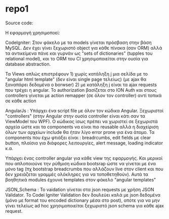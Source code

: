 repo1
=====


Source code:

Η εφαρμογή χρησιμοποεί:

  CodeIgniter: Στον φάκελο με τα models γίνεται πρόσβαση στην βάση MySQL. Δεν έχει γίνει ξεχωριστό object για κάθε πίνακα (σαν ORM)
  αλλά τα αντικείμενα πάνε και γυρνάν ως "sets of dictionaries" (tupples του relational model), και το ORM του CI χρησιμοποιείται
  στην ουσία για database abstraction. 
  
  Τα Views απλώς επιστρέφουν 1) χωρίς κατάληξη j μια σελίδα με το "angular html template"  (δεν είναι single page τελείως) 
  (με ajax θα ξαναπάρει δεδομένα ο borwser)
  2) με κατάληξη j είναι τα ajax requests που τρέχει η angular. Το authorization βασίζεται στο ION Auth και στους controllers
  γίνεται με action remapper (σε όλον τον controller) αντί τοπικά σε κάθε action
  
  AngularJs : Υπάρχει ένα script file με όλον τον κώδικα Angular. Ξεχωριστοί "controllers" (στην Angular στην ουσία controller 
  είναι κάτι σαν τα ViewModel του WPF). Ο κώδικας ίσως πρέπει να χωριστεί σε ξεχωριστά αρχεία ώστε και τα components να είναι πιο         reusable αλλά η διαχείριση όλων των αρχείων include θα ήταν λίγο 
  error prone για ένα άτομο. 
  Τα components που έχω φτιάξει είναι : breadrcumbs, edit fields με clear button, πλαίσια για διάφορες λειτουργίες, alert message,
  loading indicator κ.α.
  
  Υπάρχει ένας controller angular για κάθε view της εφαρμογής. Και μερικοί που απλοποιούνε την ρύθμιση κώδικα bootsrap
  ώστε να γίνεται με ένα μόνο tag (πχ bootstrap breadcrumbs που αλλάζουν live στον client και που δεν χρειάζεται γραμμές ολόκληρες
  για να τοποθετηθούν). Αυτά τα βοηθητικά modules έχουνε templates στον φάκελο "angular templates"
  
  JSON_Schema : Το vaidation γίνεται στα json requests με χρήση JSON Validator. To Codei Igniter Validation δεν δουλεύει καλά
  με json δεδομένα (μόνο με format του encoded dictionary μέσα στο post), οπότε για να μην γίνει τελείως ad hoc χρησιμοποιείται
  ξεχωριστό json schema για κάθε ajax request.
